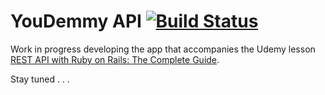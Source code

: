 # YouDemmy API [![Build Status](https://travis-ci.com/kmcgrevey/you_demmy_api.svg?branch=main)](https://travis-ci.com/kmcgrevey/you_demmy_api)

Work in progress developing the app that accompanies the Udemy lesson [REST API with Ruby on Rails: The Complete Guide](https://www.udemy.com/course/ruby-on-rails-api-the-complete-guide/).

Stay tuned . . .
